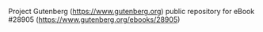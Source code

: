 Project Gutenberg (https://www.gutenberg.org) public repository for eBook #28905 (https://www.gutenberg.org/ebooks/28905)
